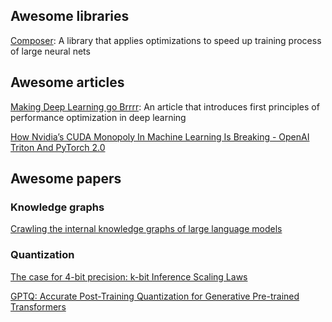 ## Awesome libraries
[Composer](https://github.com/mosaicml/composer):
A library that applies optimizations to speed up training process of large neural nets

## Awesome articles
[Making Deep Learning go Brrrr](https://horace.io/brrr_intro.html):
An article that introduces first principles of performance optimization in deep learning

[How Nvidia’s CUDA Monopoly In Machine Learning Is Breaking - OpenAI Triton And PyTorch 2.0](https://www.semianalysis.com/p/nvidiaopenaitritonpytorch)

## Awesome papers
### Knowledge graphs
[Crawling the internal knowledge graphs of large language models](https://arxiv.org/abs/2301.12810) 

### Quantization
[The case for 4-bit precision: k-bit Inference Scaling Laws](https://arxiv.org/abs/2212.09720)

[GPTQ: Accurate Post-Training Quantization for Generative Pre-trained Transformers](https://arxiv.org/abs/2210.17323)
